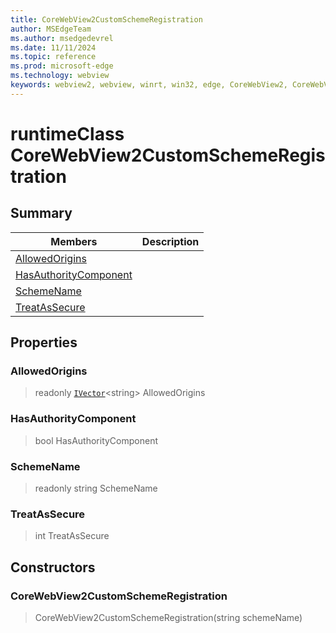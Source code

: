 ```yaml
---
title: CoreWebView2CustomSchemeRegistration
author: MSEdgeTeam
ms.author: msedgedevrel
ms.date: 11/11/2024
ms.topic: reference
ms.prod: microsoft-edge
ms.technology: webview
keywords: webview2, webview, winrt, win32, edge, CoreWebView2, CoreWebView2Controller, browser control, edge html, CoreWebView2CustomSchemeRegistration
---
```


# runtimeClass CoreWebView2CustomSchemeRegistration



## Summary

Members|Description
--|--
[AllowedOrigins](#allowedorigins) | 
[HasAuthorityComponent](#hasauthoritycomponent) | 
[SchemeName](#schemename) | 
[TreatAsSecure](#treatassecure) | 

## Properties

### AllowedOrigins

> readonly  [`IVector`](/uwp/api/Windows.Foundation.Collections.IVector-1)&lt;string&gt; AllowedOrigins

### HasAuthorityComponent

>  bool HasAuthorityComponent

### SchemeName

> readonly  string SchemeName

### TreatAsSecure

>  int TreatAsSecure


## Constructors
### CoreWebView2CustomSchemeRegistration

>  CoreWebView2CustomSchemeRegistration(string schemeName)






